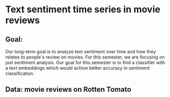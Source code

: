 # Text sentiment time series in movie reviews

## Goal: 
Our long-term goal is to analyze text sentiment over time and how they relates to people's review on movies.
For this semester, we are focusing on just sentiment analysis. Our goal for this semester is to find a classifier with a text embeddings which would achive better accuracy in sentiment classification.   

## Data: movie reviews on Rotten Tomato 
